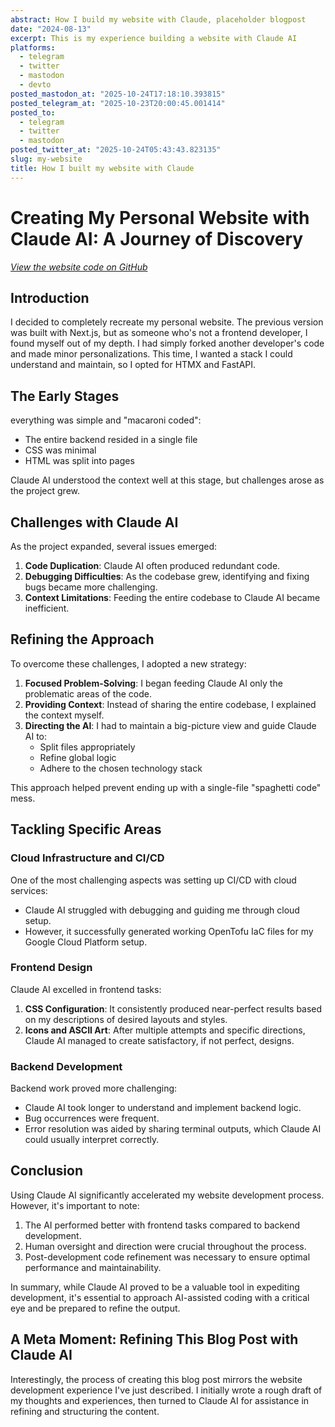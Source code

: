 ```yaml
---
abstract: How I build my website with Claude, placeholder blogpost
date: "2024-08-13"
excerpt: This is my experience building a website with Claude AI
platforms:
  - telegram
  - twitter
  - mastodon
  - devto
posted_mastodon_at: "2025-10-24T17:18:10.393815"
posted_telegram_at: "2025-10-23T20:00:45.001414"
posted_to:
  - telegram
  - twitter
  - mastodon
posted_twitter_at: "2025-10-24T05:43:43.823135"
slug: my-website
title: How I built my website with Claude
---
```


# Creating My Personal Website with Claude AI: A Journey of Discovery

_[View the website code on GitHub](https://github.com/Jahysama/cv)_

## Introduction

I decided to completely recreate my personal website. The previous version was built with Next.js, but as someone who's not a frontend developer, I found myself out of my depth. I had simply forked another developer's code and made minor personalizations. This time, I wanted a stack I could understand and maintain, so I opted for HTMX and FastAPI.

## The Early Stages

everything was simple and "macaroni coded":

- The entire backend resided in a single file
- CSS was minimal
- HTML was split into pages

Claude AI understood the context well at this stage, but challenges arose as the project grew.

## Challenges with Claude AI

As the project expanded, several issues emerged:

1. **Code Duplication**: Claude AI often produced redundant code.
2. **Debugging Difficulties**: As the codebase grew, identifying and fixing bugs became more challenging.
3. **Context Limitations**: Feeding the entire codebase to Claude AI became inefficient.

## Refining the Approach

To overcome these challenges, I adopted a new strategy:

1. **Focused Problem-Solving**: I began feeding Claude AI only the problematic areas of the code.
2. **Providing Context**: Instead of sharing the entire codebase, I explained the context myself.
3. **Directing the AI**: I had to maintain a big-picture view and guide Claude AI to:
   - Split files appropriately
   - Refine global logic
   - Adhere to the chosen technology stack

This approach helped prevent ending up with a single-file "spaghetti code" mess.

## Tackling Specific Areas

### Cloud Infrastructure and CI/CD

One of the most challenging aspects was setting up CI/CD with cloud services:

- Claude AI struggled with debugging and guiding me through cloud setup.
- However, it successfully generated working OpenTofu IaC files for my Google Cloud Platform setup.

### Frontend Design

Claude AI excelled in frontend tasks:

1. **CSS Configuration**: It consistently produced near-perfect results based on my descriptions of desired layouts and styles.
2. **Icons and ASCII Art**: After multiple attempts and specific directions, Claude AI managed to create satisfactory, if not perfect, designs.

### Backend Development

Backend work proved more challenging:

- Claude AI took longer to understand and implement backend logic.
- Bug occurrences were frequent.
- Error resolution was aided by sharing terminal outputs, which Claude AI could usually interpret correctly.

## Conclusion

Using Claude AI significantly accelerated my website development process. However, it's important to note:

1. The AI performed better with frontend tasks compared to backend development.
2. Human oversight and direction were crucial throughout the process.
3. Post-development code refinement was necessary to ensure optimal performance and maintainability.

In summary, while Claude AI proved to be a valuable tool in expediting development, it's essential to approach AI-assisted coding with a critical eye and be prepared to refine the output.

## A Meta Moment: Refining This Blog Post with Claude AI

Interestingly, the process of creating this blog post mirrors the website development experience I've just described. I initially wrote a rough draft of my thoughts and experiences, then turned to Claude AI for assistance in refining and structuring the content.
